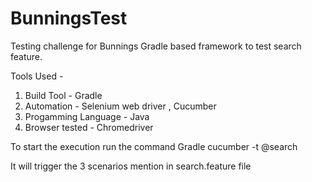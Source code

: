 # BunningsTest
Testing challenge for Bunnings
Gradle based framework to test search feature.

Tools Used - 

1. Build Tool - Gradle
2. Automation - Selenium web driver , Cucumber 
3. Progamming Language - Java
4. Browser tested - Chromedriver

To start the execution run the command Gradle cucumber -t @search

It will trigger the 3 scenarios mention in search.feature file

